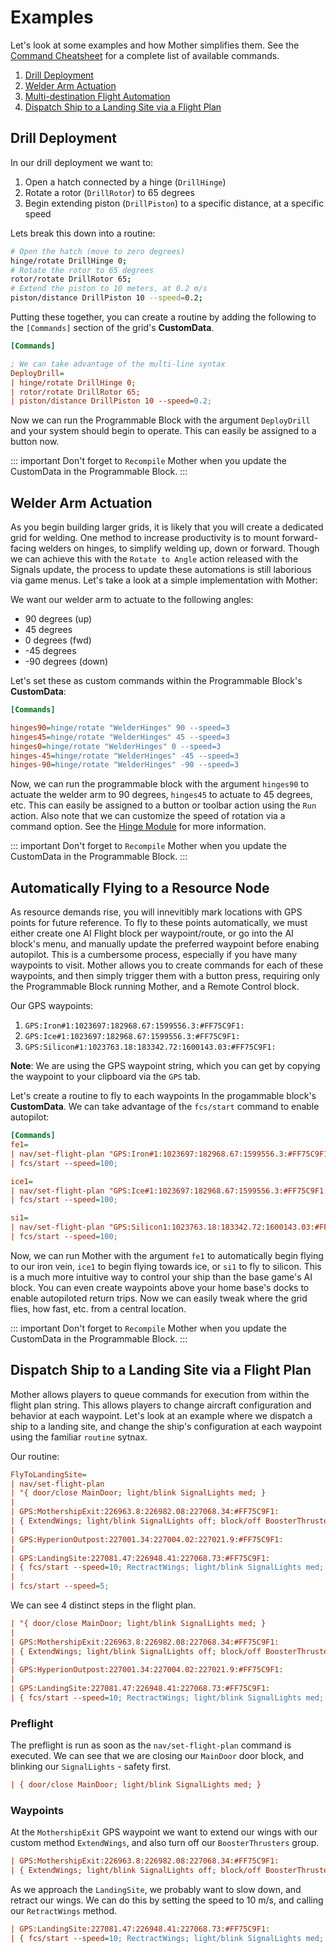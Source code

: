 # Examples

<!-- [< Modules](Modules/Modules.md) -->

Let's look at some examples and how Mother simplifies them. See the [Command Cheatsheet](CommandCheatsheet.md) for a complete list of available commands.

1. [Drill Deployment](#drill-deployment)
2. [Welder Arm Actuation](#welder-arm-actuation)
3. [Multi-destination Flight Automation](#multi-destination-flight-automation)
4. [Dispatch Ship to a Landing Site via a Flight Plan](#dispatch-ship-to-a-landing-site-via-a-flight-plan)

## Drill Deployment

In our drill deployment we want to:

1. Open a hatch connected by a hinge (`DrillHinge`)
2. Rotate a rotor (`DrillRotor`) to 65 degrees
3. Begin extending piston (`DrillPiston`) to a specific distance, at a specific speed

Lets break this down into a routine:
```bash title="Mother > Custom Data"
# Open the hatch (move to zero degrees)
hinge/rotate DrillHinge 0;
# Rotate the rotor to 65 degrees
rotor/rotate DrillRotor 65;
# Extend the piston to 10 meters, at 0.2 m/s
piston/distance DrillPiston 10 --speed=0.2;
```

Putting these together, you can create a routine by adding the following to the `[Commands]` section of the grid's **CustomData**.


```ini title="Mother > Custom Data"
[Commands]

; We can take advantage of the multi-line syntax
DeployDrill=
| hinge/rotate DrillHinge 0;
| rotor/rotate DrillRotor 65;
| piston/distance DrillPiston 10 --speed=0.2;

```

Now we can run the Programmable Block with the argument `DeployDrill` and your system should begin to operate. This can easily be assigned to a button now.

::: important
Don't forget to `Recompile` Mother when you update the CustomData in the Programmable Block.
:::

## Welder Arm Actuation

As you begin building larger grids, it is likely that you will create a dedicated grid for welding.  One method to increase productivity is to mount forward-facing welders on hinges, to simplify welding up, down or forward. Though we can achieve this with the `Rotate to Angle` action released with the Signals update, the process to update these automations is still laborious via game menus.  Let's take a look at a simple implementation with Mother:

We want our welder arm to actuate to the following angles:

- 90 degrees (up)
- 45 degrees
- 0 degrees (fwd)
- -45 degrees
- -90 degrees (down)

Let's set these as custom commands within the Programmable Block's **CustomData**:

```ini title="Mother > Custom Data"
[Commands]

hinges90=hinge/rotate "WelderHinges" 90 --speed=3
hinges45=hinge/rotate "WelderHinges" 45 --speed=3
hinges0=hinge/rotate "WelderHinges" 0 --speed=3
hinges-45=hinge/rotate "WelderHinges" -45 --speed=3
hinges-90=hinge/rotate "WelderHinges" -90 --speed=3
```

Now, we can run the programmable block with the argument `hinges90` to actuate the welder arm to 90 degrees, `hinges45` to actuate to 45 degrees, etc.  This can easily be assigned to a button or toolbar action using the `Run` action.  Also note that we can customize the speed of rotation via a command option. See the [Hinge Module](Modules/Extension/HingeModule.md) for more information.

::: important
Don't forget to `Recompile` Mother when you update the CustomData in the Programmable Block.
:::

## Automatically Flying to a Resource Node

As resource demands rise, you will innevitibly mark locations with GPS points for future reference.  To fly to these points automatically, we must either create one AI Flight block per waypoint/route, or go into the AI block's menu, and manually update the preferred waypoint before enabing autopilot.  This is a cumbersome process, especially if you have many waypoints to visit. Mother allows you to create commands for each of these waypoints, and then simply trigger them with a button press, requiring only the Programmable Block running Mother, and a Remote Control block.

Our GPS waypoints:

1. `GPS:Iron#1:1023697:182968.67:1599556.3:#FF75C9F1:`
2. `GPS:Ice#1:1023697:182968.67:1599556.3:#FF75C9F1:`
3. `GPS:Silicon#1:1023763.18:183342.72:1600143.03:#FF75C9F1:`

**Note**: We are using the GPS waypoint string, which you can get by copying the waypoint to your clipboard via the `GPS` tab.

Let's create a routine to fly to each waypoints In the progammable block's **CustomData**. We can take advantage of the `fcs/start` command to enable autopilot:

```ini title="Mother > Custom Data"
[Commands]
fe1=
| nav/set-flight-plan "GPS:Iron#1:1023697:182968.67:1599556.3:#FF75C9F1:";
| fcs/start --speed=100;

ice1=
| nav/set-flight-plan "GPS:Ice#1:1023697:182968.67:1599556.3:#FF75C9F1:";
| fcs/start --speed=100;

si1=
| nav/set-flight-plan "GPS:Silicon1:1023763.18:183342.72:1600143.03:#FF75C9F1:";
| fcs/start --speed=100;
```

Now, we can run Mother with the argument `fe1` to automatically begin flying to our iron vein, `ice1` to begin flying towards ice, or `si1` to fly to silicon.  This is a much more intuitive way to control your ship than the base game's AI block. You can even create waypoints above your home base's docks to enable autopiloted return trips. Now we can easily tweak where the grid flies, how fast, etc. from a central location. 

::: important
Don't forget to `Recompile` Mother when you update the CustomData in the Programmable Block.
:::


## Dispatch Ship to a Landing Site via a Flight Plan

Mother allows players to queue commands for execution from within the flight plan string.  This allows players to change aircraft configuration and behavior at each waypoint.  Let's look at an example where we dispatch a ship to a landing site, and change the ship's configuration at each waypoint using the familiar `routine` sytnax.

Our routine:
```ini title="Mother > Custom Data"
FlyToLandingSite=
| nav/set-flight-plan
| "{ door/close MainDoor; light/blink SignalLights med; }
|
| GPS:MothershipExit:226963.8:226982.08:227068.34:#FF75C9F1: 
| { ExtendWings; light/blink SignalLights off; block/off BoosterThrusters; }
|
| GPS:HyperionOutpost:227001.34:227004.02:227021.9:#FF75C9F1: 
|
| GPS:LandingSite:227081.47:226948.41:227068.73:#FF75C9F1:
| { fcs/start --speed=10; RectractWings; light/blink SignalLights med; }"
|
| fcs/start --speed=5;
```

We can see 4 distinct steps in the flight plan.

```ini title="Mother > Custom Data"
| "{ door/close MainDoor; light/blink SignalLights med; }
|
| GPS:MothershipExit:226963.8:226982.08:227068.34:#FF75C9F1: 
| { ExtendWings; light/blink SignalLights off; block/off BoosterThrusters; }
|
| GPS:HyperionOutpost:227001.34:227004.02:227021.9:#FF75C9F1: 
|
| GPS:LandingSite:227081.47:226948.41:227068.73:#FF75C9F1:
| { fcs/start --speed=10; RectractWings; light/blink SignalLights med; }"
```


### Preflight

The preflight is run as soon as the `nav/set-flight-plan` command is executed. We can see that we are closing our `MainDoor` door block, and blinking our `SignalLights` - safety first.

```ini title="Mother > Custom Data"
| { door/close MainDoor; light/blink SignalLights med; }
```

### Waypoints

At the `MothershipExit` GPS waypoint we want to extend our wings with our custom method `ExtendWings`, and also turn off our `BoosterThrusters` group.

```ini title="Mother > Custom Data"
| GPS:MothershipExit:226963.8:226982.08:227068.34:#FF75C9F1: 
| { ExtendWings; light/blink SignalLights off; block/off BoosterThrusters; }
```

As we approach the `LandingSite`, we probably want to slow down, and retract our wings. We can do this by setting the speed to 10 m/s, and calling our `RetractWings` method.

```ini title="Mother > Custom Data"
| GPS:LandingSite:227081.47:226948.41:227068.73:#FF75C9F1:
| { fcs/start --speed=10; RectractWings; light/blink SignalLights med; }
```



<!-- ## Positioning a Satellite Network
TBD

## Docking Sequence
TBD

## Increase/Decrease Speed
TBD

## Automating a Cargo Route
TBD -->



